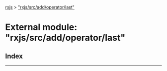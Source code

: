 [rxjs](../README.md) > ["rxjs/src/add/operator/last"](../modules/_rxjs_src_add_operator_last_.md)

# External module: "rxjs/src/add/operator/last"

## Index

---

